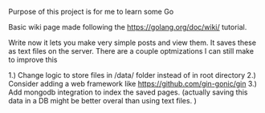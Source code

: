 Purpose of this project is for me to learn some Go

Basic wiki page made following the https://golang.org/doc/wiki/ tutorial.

Write now it lets you make very simple posts and view them. It saves these as text files on the server.
There are a couple optmizations I can still make to improve this

1.) Change logic to store files in /data/ folder instead of in root directory
2.) Consider adding a web framework like https://github.com/gin-gonic/gin
3.) Add mongodb integration to index the saved pages. (actually saving this data in a DB might be better overal than using text files. )
